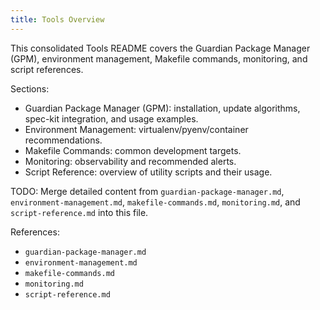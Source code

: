 ```yaml
---
title: Tools Overview
---
```


This consolidated Tools README covers the Guardian Package Manager (GPM), environment management, Makefile commands, monitoring, and script references.

Sections:

- Guardian Package Manager (GPM): installation, update algorithms, spec-kit integration, and usage examples.
- Environment Management: virtualenv/pyenv/container recommendations.
- Makefile Commands: common development targets.
- Monitoring: observability and recommended alerts.
- Script Reference: overview of utility scripts and their usage.

TODO: Merge detailed content from `guardian-package-manager.md`, `environment-management.md`, `makefile-commands.md`, `monitoring.md`, and `script-reference.md` into this file.

References:
- `guardian-package-manager.md`
- `environment-management.md`
- `makefile-commands.md`
- `monitoring.md`
- `script-reference.md`
